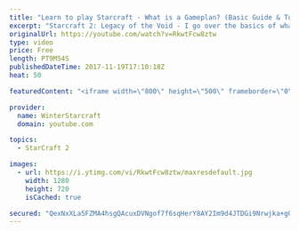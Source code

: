 ```yaml
---
title: "Learn to play Starcraft - What is a Gameplan? (Basic Guide & Tutorial)"
excerpt: "Starcraft 2: Legacy of the Void - I go over the basics of what a gameplan in starcraft 2 is and how to put one together.  Note this is not a guide on WHAT gameplan you should be using as each race!"
originalUrl: https://youtube.com/watch?v=RkwtFcw8ztw
type: video
price: Free
length: PT9M54S
publishedDateTime: 2017-11-19T17:10:18Z
heat: 50

featuredContent: "<iframe width=\"800\" height=\"500\" frameborder=\"0\" src=\"https://www.youtube.com/embed/RkwtFcw8ztw\" allow=\"accelerometer; autoplay; encrypted-media; gyroscope; picture-in-picture\" allowfullscreen></iframe>"

provider:
  name: WinterStarcraft
  domain: youtube.com

topics:
  - StarCraft 2

images:
  - url: https://i.ytimg.com/vi/RkwtFcw8ztw/maxresdefault.jpg
    width: 1280
    height: 720
    isCached: true

secured: "QexNxXLa5FZMA4hsgQAcuxDVNgof7f6sqHerY8AY2Im9d4JTDGi9Nrwjka+gQIL/ESEd6aX7/eoWXACMyGHoOzWfcHP3DgyLXBZHHREj6p8Fg5nzExSfvrUNQN+bj60JLI66SOYVlrKsRPuze1nPqj/GmTPmrWtjPGM5QyZqaCAD0rV8GPBICL/SaFX0xCHOMyIbzNuIkvE6s+BveqeJfee40F7Hg1Xk9b48oGLXkPT1T+Bm9Z/HDhOIuJN99aPSxMk830fBTs2eygkJr4G6PXRExkPvEPTAb1DBOIeaqn3Nha3vnTMwGccuREDntGgmrqKEinGmr08vhOyI4Igaf35iD76CT5tSOtOtyg5Xrtpz6eONVGuhHkwbf8RXhNDKytgkA7DpynM0i9pgTC5fhl5Tv9LAG0It4lkC30cdYaw=;4pyFHj8BThsoYPcGgowQqA=="
---
```


